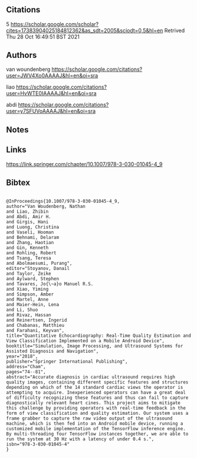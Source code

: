 # 
## Citations
5
https://scholar.google.com/scholar?cites=17383904025184812362&as_sdt=2005&sciodt=0,5&hl=en
Retrived
Thu 28 Oct 16:49:51 BST 2021

## Authors 
van woundenberg 
https://scholar.google.com/citations?user=JWV4Xo0AAAAJ&hl=en&oi=sra

liao
https://scholar.google.com/citations?user=HvWTE0IAAAAJ&hl=en&oi=sra

abdi
https://scholar.google.com/citations?user=y7SFUVoAAAAJ&hl=en&oi=sra

## Notes

## Links 
https://link.springer.com/chapter/10.1007/978-3-030-01045-4_9



## Bibtex 

```

@InProceedings{10.1007/978-3-030-01045-4_9,
author="Van Woudenberg, Nathan
and Liao, Zhibin
and Abdi, Amir H.
and Girgis, Hani
and Luong, Christina
and Vaseli, Hooman
and Behnami, Delaram
and Zhang, Haotian
and Gin, Kenneth
and Rohling, Robert
and Tsang, Teresa
and Abolmaesumi, Purang",
editor="Stoyanov, Danail
and Taylor, Zeike
and Aylward, Stephen
and Tavares, Jo{\~a}o Manuel R.S.
and Xiao, Yiming
and Simpson, Amber
and Martel, Anne
and Maier-Hein, Lena
and Li, Shuo
and Rivaz, Hassan
and Reinertsen, Ingerid
and Chabanas, Matthieu
and Farahani, Keyvan",
title="Quantitative Echocardiography: Real-Time Quality Estimation and View Classification Implemented on a Mobile Android Device",
booktitle="Simulation, Image Processing, and Ultrasound Systems for Assisted Diagnosis and Navigation",
year="2018",
publisher="Springer International Publishing",
address="Cham",
pages="74--81",
abstract="Accurate diagnosis in cardiac ultrasound requires high quality images, containing different specific features and structures depending on which of the 14 standard cardiac views the operator is attempting to acquire. Inexperienced operators can have a great deal of difficulty recognizing these features and thus can fail to capture diagnostically relevant heart cines. This project aims to mitigate this challenge by providing operators with real-time feedback in the form of view classification and quality estimation. Our system uses a frame grabber to capture the raw video output of the ultrasound machine, which is then fed into an Android mobile device, running a customized mobile implementation of the TensorFlow inference engine. By multi-threading four TensorFlow instances together, we are able to run the system at 30 Hz with a latency of under 0.4 s.",
isbn="978-3-030-01045-4"
}

```


